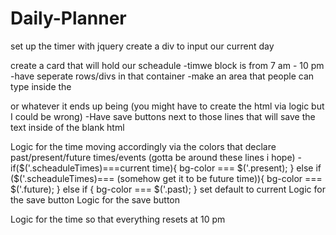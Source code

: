  
# Daily-Planner

set up the timer with jquery
create a div to input our current day

create a card that will hold our scheadule 
    -timwe block is from 7 am - 10 pm 
    -have seperate rows/divs in that container 
    -make an area that people can type inside the <p> or whatever it ends up being (you might have to create the html via logic but I could     be wrong)
    -Have save buttons next to those lines that will save the text inside of the blank html
    
Logic for the time moving accordingly via the colors that declare past/present/future times/events (gotta be around these lines i hope)
    -if($('.scheaduleTimes)===current time){
        bg-color === $('.present);
    } else if ($('.scheaduleTimes)=== (somehow get it to be future time)){
        bg-color === $('.future);
    } else if {
        bg-color === $('.past);
    }
    set default to current 
Logic for the save button 
Logic for the save button 

Logic for the time so that everything resets at 10 pm 
